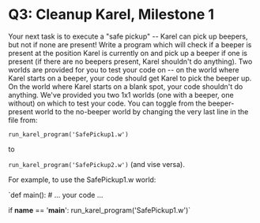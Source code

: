 # Q3: Cleanup Karel, Milestone 1

Your next task is to execute a "safe pickup" -- Karel can pick up beepers, but not if none are present! Write a program which will check if a beeper is present at the position Karel is currently on and pick up a beeper if one is present (if there are no beepers present, Karel shouldn't do anything).
Two worlds are provided for you to test your code on -- on the world where Karel starts on a beeper, your code should get Karel to pick the beeper up. On the world where Karel starts on a blank spot, your code shouldn't do anything.
We've provided you two 1x1 worlds (one with a beeper, one without) on which to test your code. You can toggle from the beeper-present world to the no-beeper world by changing the very last line in the file from:

`run_karel_program('SafePickup1.w')`

to

`run_karel_program('SafePickup2.w')` (and vise versa).

For example, to use the SafePickup1.w world:

`def main():
    # ... your code ...

if __name__ == '__main__':
    run_karel_program('SafePickup1.w')`
